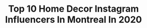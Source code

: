 ---
title: Top 10 Home Decor Instagram Influencers In Montreal In 2020
description: >-
  Find top home decor Instagram influencers in Montreal in 2020. Most popular hashtags: #homedecor #home #montreal #mothersday.
platform: Instagram
profiles:
  - username: "justgreen_904"
    fullname: >-
      💚Justin Vachon💚
    location: "Canada"
    followers: 2156
    engagement: 1771
    commentsToLikes: 0.036368
    id: ckaoydz6gh4360i78cq5w3gtc
    verified: false
    hashtags: "#catpeople, #biodiversity, #plantaddiction, #aroidsofinstagram"
  - username: "hello_panducci"
    fullname: >-
      Adeline 👋🏼
    location: "Canada"
    followers: 8867
    engagement: 943
    commentsToLikes: 0.028623
    id: ckaoynxnuiav80i78mpqjtbt4
    verified: false
    hashtags: "#514shots, #pouruninstant, #montroyalpark, #mtlmoments"
  - username: "lai_tiffany"
    fullname: >-
      TIFFANY LAI 🍭 MONTRÉAL
    location: "Canada"
    followers: 53588
    engagement: 595
    commentsToLikes: 0.050904
    id: ck0uci172gwks0i19vu3s8ekt
    verified: false
    hashtags: "#montrealjetaime, #tbt, #prunellefurniture, #wfh"
  - username: "j.n.guyen"
    fullname: >-
      JENNIFER NGUYEN
    location: "Canada"
    followers: 6286
    engagement: 1126
    commentsToLikes: 0.104666
    id: ck5q4xmx3qmqf0i11x56kzx0b
    verified: false
    hashtags: "#colorfulfeed, #parisblogger, #lavieparisienne, #frenchstyle"
  - username: "la.mouette"
    fullname: >-
      Florence
    location: "Canada"
    followers: 22145
    engagement: 545
    commentsToLikes: 0.038750
    id: ck55ptio1bcg80i11u9gk175z
    verified: false
    hashtags: "#sketching, #exploretocreate, #ipadprocreate, #scotlandtravel"
  - username: "amelie.briaucourt"
    fullname: >-
      Amélie
    location: "Canada"
    followers: 16612
    engagement: 195
    commentsToLikes: 0.065827
    id: ck5hnlllanzab0i11s6fvl8d3
    verified: false
    hashtags: "#bouclair, #futuremaman, #flocondavoine, #lamodeautrement"
  - username: "the_dailyjules"
    fullname: >-
      Julie Petry
    location: "Canada"
    followers: 7649
    engagement: 680
    commentsToLikes: 0.037488
    id: ck5cey69xlydd0i11vtz2jowg
    verified: false
    hashtags: "#italianfood, #healthy, #salad, #hope"
  - username: "pr_scila"
    fullname: >-
      montreal, ca📍
    location: "Canada"
    followers: 15965
    engagement: 629
    commentsToLikes: 0.074839
    id: ck0vx0n8xwjg80i19scnhkyf0
    verified: false
    hashtags: "#homedecor, #deathnoteanime, #surpresa, #stayathome"
  - username: "diysquad"
    fullname: >-
      Michele 🇨🇦
    location: "Canada"
    followers: 18699
    engagement: 405
    commentsToLikes: 0.346547
    id: ck6tsmrzb5nmu0j71h43kjyku
    verified: false
    hashtags: "#winetour, #birthdaygifts, #britebrush, #giveawaypost"
  - username: "chanlmarshl"
    fullname: >-
      ENERGY 👑
    location: "Canada"
    followers: 2233
    engagement: 1073
    commentsToLikes: 0.063857
    id: ck5hctc5ujv770i114dz7n18l
    verified: false
    hashtags: "#repurposed, #smiles, #style, #sunshine"
---